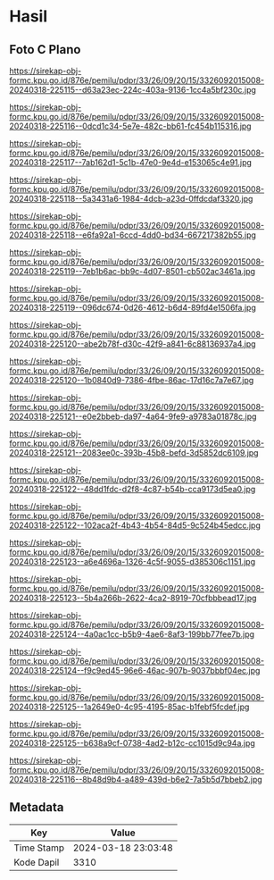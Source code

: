 # Hasil

## Foto C Plano

https://sirekap-obj-formc.kpu.go.id/876e/pemilu/pdpr/33/26/09/20/15/3326092015008-20240318-225115--d63a23ec-224c-403a-9136-1cc4a5bf230c.jpg

https://sirekap-obj-formc.kpu.go.id/876e/pemilu/pdpr/33/26/09/20/15/3326092015008-20240318-225116--0dcd1c34-5e7e-482c-bb61-fc454b115316.jpg

https://sirekap-obj-formc.kpu.go.id/876e/pemilu/pdpr/33/26/09/20/15/3326092015008-20240318-225117--7ab162d1-5c1b-47e0-9e4d-e153065c4e91.jpg

https://sirekap-obj-formc.kpu.go.id/876e/pemilu/pdpr/33/26/09/20/15/3326092015008-20240318-225118--5a3431a6-1984-4dcb-a23d-0ffdcdaf3320.jpg

https://sirekap-obj-formc.kpu.go.id/876e/pemilu/pdpr/33/26/09/20/15/3326092015008-20240318-225118--e6fa92a1-6ccd-4dd0-bd34-667217382b55.jpg

https://sirekap-obj-formc.kpu.go.id/876e/pemilu/pdpr/33/26/09/20/15/3326092015008-20240318-225119--7eb1b6ac-bb9c-4d07-8501-cb502ac3461a.jpg

https://sirekap-obj-formc.kpu.go.id/876e/pemilu/pdpr/33/26/09/20/15/3326092015008-20240318-225119--096dc674-0d26-4612-b6d4-89fd4e1506fa.jpg

https://sirekap-obj-formc.kpu.go.id/876e/pemilu/pdpr/33/26/09/20/15/3326092015008-20240318-225120--abe2b78f-d30c-42f9-a841-6c88136937a4.jpg

https://sirekap-obj-formc.kpu.go.id/876e/pemilu/pdpr/33/26/09/20/15/3326092015008-20240318-225120--1b0840d9-7386-4fbe-86ac-17d16c7a7e67.jpg

https://sirekap-obj-formc.kpu.go.id/876e/pemilu/pdpr/33/26/09/20/15/3326092015008-20240318-225121--e0e2bbeb-da97-4a64-9fe9-a9783a01878c.jpg

https://sirekap-obj-formc.kpu.go.id/876e/pemilu/pdpr/33/26/09/20/15/3326092015008-20240318-225121--2083ee0c-393b-45b8-befd-3d5852dc6109.jpg

https://sirekap-obj-formc.kpu.go.id/876e/pemilu/pdpr/33/26/09/20/15/3326092015008-20240318-225122--48dd1fdc-d2f8-4c87-b54b-cca9173d5ea0.jpg

https://sirekap-obj-formc.kpu.go.id/876e/pemilu/pdpr/33/26/09/20/15/3326092015008-20240318-225122--102aca2f-4b43-4b54-84d5-9c524b45edcc.jpg

https://sirekap-obj-formc.kpu.go.id/876e/pemilu/pdpr/33/26/09/20/15/3326092015008-20240318-225123--a6e4696a-1326-4c5f-9055-d385306c1151.jpg

https://sirekap-obj-formc.kpu.go.id/876e/pemilu/pdpr/33/26/09/20/15/3326092015008-20240318-225123--5b4a266b-2622-4ca2-8919-70cfbbbead17.jpg

https://sirekap-obj-formc.kpu.go.id/876e/pemilu/pdpr/33/26/09/20/15/3326092015008-20240318-225124--4a0ac1cc-b5b9-4ae6-8af3-199bb77fee7b.jpg

https://sirekap-obj-formc.kpu.go.id/876e/pemilu/pdpr/33/26/09/20/15/3326092015008-20240318-225124--f9c9ed45-96e6-46ac-907b-9037bbbf04ec.jpg

https://sirekap-obj-formc.kpu.go.id/876e/pemilu/pdpr/33/26/09/20/15/3326092015008-20240318-225125--1a2649e0-4c95-4195-85ac-b1febf5fcdef.jpg

https://sirekap-obj-formc.kpu.go.id/876e/pemilu/pdpr/33/26/09/20/15/3326092015008-20240318-225125--b638a9cf-0738-4ad2-b12c-cc1015d9c94a.jpg

https://sirekap-obj-formc.kpu.go.id/876e/pemilu/pdpr/33/26/09/20/15/3326092015008-20240318-225116--8b48d9b4-a489-439d-b6e2-7a5b5d7bbeb2.jpg


## Metadata

| Key        | Value               |
| ---------- | ------------------- |
| Time Stamp | 2024-03-18 23:03:48 |
| Kode Dapil | 3310                |



